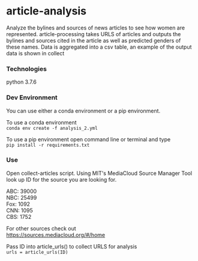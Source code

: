 # article-analysis
Analyze the bylines and sources of news articles to see how women are represented. article-processing takes URLS of articles and outputs the bylines and sources cited in the article as well as predicted genders of these names. Data is aggregated into a csv table, an example of the output data is shown in collect

### Technologies
python 3.7.6

### Dev Environment 
You can use either a conda environment or a pip environment. 

To use a conda environment    
`conda env create -f analysis_2.yml`

To use a pip environment open command line or terminal and type   
`pip install -r requirements.txt`

### Use
Open collect-articles script. Using MIT's MediaCloud Source Manager Tool look up ID for the source you are looking for. 

ABC: 39000  
NBC: 25499  
Fox: 1092  
CNN: 1095  
CBS: 1752  

For other sources check out  
https://sources.mediacloud.org/#/home 

Pass ID into article_urls() to collect URLS for analysis  
`urls = article_urls(ID)`

